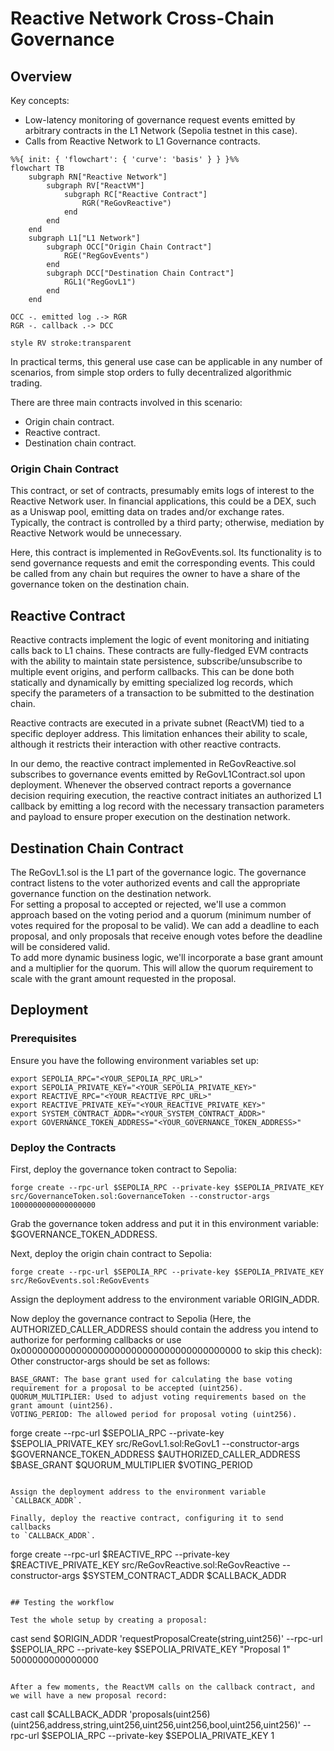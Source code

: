 # Reactive Network Cross-Chain Governance

## Overview

Key concepts:

- Low-latency monitoring of governance request events emitted by arbitrary contracts in the L1 Network (Sepolia testnet in this case).
- Calls from Reactive Network to L1 Governance contracts.

```mermaid
%%{ init: { 'flowchart': { 'curve': 'basis' } } }%%
flowchart TB
    subgraph RN["Reactive Network"]
        subgraph RV["ReactVM"]
            subgraph RC["Reactive Contract"]
                RGR("ReGovReactive")
            end
        end
    end
    subgraph L1["L1 Network"]
        subgraph OCC["Origin Chain Contract"]
            RGE("RegGovEvents")
        end
        subgraph DCC["Destination Chain Contract"]
            RGL1("RegGovL1")
        end
    end

OCC -. emitted log .-> RGR
RGR -. callback .-> DCC

style RV stroke:transparent
```

In practical terms, this general use case can be applicable in any number of scenarios, from simple stop orders to fully decentralized algorithmic trading.

There are three main contracts involved in this scenario:

- Origin chain contract.
- Reactive contract.
- Destination chain contract.

### Origin Chain Contract

This contract, or set of contracts, presumably emits logs of interest to the Reactive Network user. In financial applications, this could be a DEX, such as a Uniswap pool, emitting data on trades and/or exchange rates. Typically, the contract is controlled by a third party; otherwise, mediation by Reactive Network would be unnecessary.

Here, this contract is implemented in ReGovEvents.sol. Its functionality is to send governance requests and emit the corresponding events. This could be called from any chain but requires the owner to have a share of the governance token on the destination chain.

## Reactive Contract
Reactive contracts implement the logic of event monitoring and initiating calls back to L1 chains. These contracts are fully-fledged EVM contracts with the ability to maintain state persistence, subscribe/unsubscribe to multiple event origins, and perform callbacks. This can be done both statically and dynamically by emitting specialized log records, which specify the parameters of a transaction to be submitted to the destination chain.

Reactive contracts are executed in a private subnet (ReactVM) tied to a specific deployer address. This limitation enhances their ability to scale, although it restricts their interaction with other reactive contracts.

In our demo, the reactive contract implemented in ReGovReactive.sol subscribes to governance events emitted by ReGovL1Contract.sol upon deployment. Whenever the observed contract reports a governance decision requiring execution, the reactive contract initiates an authorized L1 callback by emitting a log record with the necessary transaction parameters and payload to ensure proper execution on the destination network.

## Destination Chain Contract

The ReGovL1.sol is the L1 part of the governance logic. The governance contract listens to the voter authorized events and call the appropriate governance function on the destination network.  
For setting a proposal to accepted or rejected, we'll use a common approach based on the voting period and a quorum (minimum number of votes required for the proposal to be valid). We can add a deadline to each proposal, and only proposals that receive enough votes before the deadline will be considered valid.  
To add more dynamic business logic, we'll incorporate a base grant amount and a multiplier for the quorum. This will allow the quorum requirement to scale with the grant amount requested in the proposal.

## Deployment
### Prerequisites
Ensure you have the following environment variables set up:
```
export SEPOLIA_RPC="<YOUR_SEPOLIA_RPC_URL>"
export SEPOLIA_PRIVATE_KEY="<YOUR_SEPOLIA_PRIVATE_KEY>"
export REACTIVE_RPC="<YOUR_REACTIVE_RPC_URL>"
export REACTIVE_PRIVATE_KEY="<YOUR_REACTIVE_PRIVATE_KEY>"
export SYSTEM_CONTRACT_ADDR="<YOUR_SYSTEM_CONTRACT_ADDR>"
export GOVERNANCE_TOKEN_ADDRESS="<YOUR_GOVERNANCE_TOKEN_ADDRESS>"
```

### Deploy the Contracts
First, deploy the governance token contract to Sepolia:

```
forge create --rpc-url $SEPOLIA_RPC --private-key $SEPOLIA_PRIVATE_KEY src/GovernanceToken.sol:GovernanceToken --constructor-args 1000000000000000000
```
Grab the governance token address and put it in this environment variable: $GOVERNANCE_TOKEN_ADDRESS.

Next, deploy the origin chain contract to Sepolia:

```
forge create --rpc-url $SEPOLIA_RPC --private-key $SEPOLIA_PRIVATE_KEY src/ReGovEvents.sol:ReGovEvents
```
Assign the deployment address to the environment variable ORIGIN_ADDR.

Now deploy the governance contract to Sepolia (Here, the AUTHORIZED_CALLER_ADDRESS should contain the address you intend to authorize for performing callbacks or use 0x0000000000000000000000000000000000000000 to skip this check):
Other constructor-args should be set as follows:
```
BASE_GRANT: The base grant used for calculating the base voting requirement for a proposal to be accepted (uint256).
QUORUM_MULTIPLIER: Used to adjust voting requirements based on the grant amount (uint256).
VOTING_PERIOD: The allowed period for proposal voting (uint256).
```
forge create --rpc-url $SEPOLIA_RPC --private-key $SEPOLIA_PRIVATE_KEY src/ReGovL1.sol:ReGovL1  --constructor-args $GOVERNANCE_TOKEN_ADDRESS $AUTHORIZED_CALLER_ADDRESS  $BASE_GRANT $QUORUM_MULTIPLIER $VOTING_PERIOD
```

Assign the deployment address to the environment variable `CALLBACK_ADDR`.

Finally, deploy the reactive contract, configuring it to send callbacks
to `CALLBACK_ADDR`.

```
forge create --rpc-url $REACTIVE_RPC --private-key $REACTIVE_PRIVATE_KEY src/ReGovReactive.sol:ReGovReactive --constructor-args $SYSTEM_CONTRACT_ADDR $CALLBACK_ADDR
```

## Testing the workflow

Test the whole setup by creating a proposal:

```
cast send $ORIGIN_ADDR 'requestProposalCreate(string,uint256)' --rpc-url $SEPOLIA_RPC --private-key $SEPOLIA_PRIVATE_KEY "Proposal 1" 5000000000000000
```

After a few moments, the ReactVM calls on the callback contract, and we will have a new proposal record:

```
cast call $CALLBACK_ADDR 'proposals(uint256)(uint256,address,string,uint256,uint256,uint256,bool,uint256,uint256)' --rpc-url $SEPOLIA_RPC --private-key $SEPOLIA_PRIVATE_KEY 1
```

